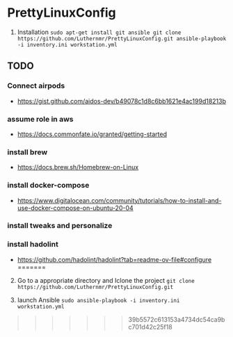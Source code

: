 # PrettyLinuxConfig

1. Installation
   `sudo apt-get install git ansible
    git clone https://github.com/Luthernmr/PrettyLinuxConfig.git
    ansible-playbook -i inventory.ini workstation.yml`

## TODO
 
### Connect airpods
   - https://gist.github.com/aidos-dev/b49078c1d8c6bb1621e4ac199d18213b

### assume role in aws
   - https://docs.commonfate.io/granted/getting-started

### install brew
   - https://docs.brew.sh/Homebrew-on-Linux

### install docker-compose
   -  https://www.digitalocean.com/community/tutorials/how-to-install-and-use-docker-compose-on-ubuntu-20-04
### install tweaks and personalize 

### install hadolint
   - https://github.com/hadolint/hadolint?tab=readme-ov-file#configure
=======
2. Go to a appropriate directory and Iclone the project
   `git clone https://github.com/Luthernmr/PrettyLinuxConfig.git`

3. launch Ansible
   `sudo ansible-playbook -i inventory.ini workstation.yml`
   
>>>>>>> 39b5572c613153a4734dc54ca9bc701d42c25f18

